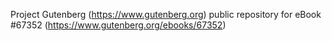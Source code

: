 Project Gutenberg (https://www.gutenberg.org) public repository for
eBook #67352 (https://www.gutenberg.org/ebooks/67352)
